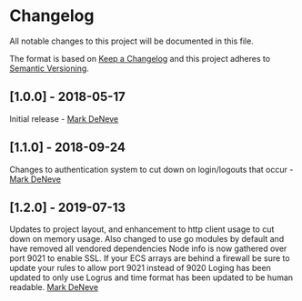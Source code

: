 # Changelog
All notable changes to this project will be documented in this file.

The format is based on [Keep a Changelog](http://keepachangelog.com/en/1.0.0/)
and this project adheres to [Semantic Versioning](http://semver.org/spec/v2.0.0.html).

## [1.0.0] - 2018-05-17
Initial release - [Mark DeNeve](https://github.com/xphyr)

## [1.1.0] - 2018-09-24
Changes to authentication system to cut down on login/logouts that occur - [Mark DeNeve](https://github.com/xphyr)

## [1.2.0] - 2019-07-13
Updates to project layout, and enhancement to http client usage to cut down on memory usage.
Also changed to use go modules by default and have removed all vendored dependencies
Node info is now gathered over port 9021 to enable SSL. If your ECS arrays are behind a firewall be sure to update your rules to allow port 9021 instead of 9020
Loging has been updated to only use Logrus and time format has been updated to be human readable.
[Mark DeNeve](https://github.com/xphyr)
